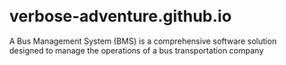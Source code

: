 # verbose-adventure.github.io
A Bus Management System (BMS) is a comprehensive software solution designed to manage the operations of a bus transportation company
